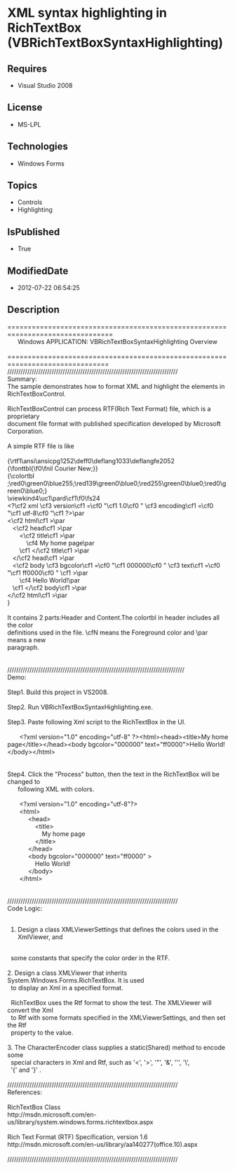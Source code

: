 # XML syntax highlighting in RichTextBox (VBRichTextBoxSyntaxHighlighting)
## Requires
* Visual Studio 2008
## License
* MS-LPL
## Technologies
* Windows Forms
## Topics
* Controls
* Highlighting
## IsPublished
* True
## ModifiedDate
* 2012-07-22 06:54:25
## Description
================================================================================<br>
&nbsp; &nbsp; &nbsp; Windows APPLICATION: VBRichTextBoxSyntaxHighlighting Overview &nbsp; &nbsp; &nbsp; &nbsp; &nbsp; &nbsp; &nbsp; &nbsp; &nbsp; &nbsp; &nbsp; &nbsp;<br>
===============================================================================<br>
/////////////////////////////////////////////////////////////////////////////<br>
Summary:<br>
The sample demonstrates how to format XML and highlight the elements in <br>
RichTextBoxControl.<br>
<br>
RichTextBoxControl can process RTF(Rich Text Format) file, which is a proprietary<br>
document file format with published specification developed by Microsoft Corporation.<br>
<br>
A simple RTF file is like <br>
<br>
{\rtf1\ansi\ansicpg1252\deff0\deflang1033\deflangfe2052<br>
{\fonttbl{\f0\fnil Courier New;}}<br>
{\colortbl ;\red0\green0\blue255;\red139\green0\blue0;\red255\green0\blue0;\red0\green0\blue0;}<br>
\viewkind4\uc1\pard\cf1\f0\fs24 <br>
&lt;?\cf2 xml \cf3 version\cf1 =\cf0 &quot;\cf1 1.0\cf0 &quot; \cf3 encoding\cf1 =\cf0 &quot;\cf1 utf-8\cf0 &quot;\cf1 ?&gt;\par<br>
&lt;\cf2 html\cf1 &gt;\par<br>
&nbsp; &nbsp;&lt;\cf2 head\cf1 &gt;\par<br>
&nbsp; &nbsp; &nbsp; &nbsp;&lt;\cf2 title\cf1 &gt;\par<br>
&nbsp; &nbsp; &nbsp; &nbsp; &nbsp; &nbsp;\cf4 My home page\par<br>
&nbsp; &nbsp; &nbsp; &nbsp;\cf1 &lt;/\cf2 title\cf1 &gt;\par<br>
&nbsp; &nbsp;&lt;/\cf2 head\cf1 &gt;\par<br>
&nbsp; &nbsp;&lt;\cf2 body \cf3 bgcolor\cf1 =\cf0 &quot;\cf1 000000\cf0 &quot; \cf3 text\cf1 =\cf0 &quot;\cf1 ff0000\cf0 &quot; \cf1 &gt;\par<br>
&nbsp; &nbsp; &nbsp; &nbsp;\cf4 Hello World!\par<br>
&nbsp; &nbsp;\cf1 &lt;/\cf2 body\cf1 &gt;\par<br>
&lt;/\cf2 html\cf1 &gt;\par<br>
}<br>
<br>
It contains 2 parts:Header and Content.The colortbl in header includes all the color
<br>
definitions used in the file. \cfN means the Foreground color and \par means a new
<br>
paragraph.<br>
<br>
<br>
////////////////////////////////////////////////////////////////////////////////<br>
Demo:<br>
<br>
Step1. Build this project in VS2008. <br>
<br>
Step2. Run VBRichTextBoxSyntaxHighlighting.exe.<br>
<br>
Step3. Paste following Xml script to the RichTextBox in the UI.<br>
<br>
&nbsp;&nbsp;&nbsp;&nbsp; &nbsp; &lt;?xml version=&quot;1.0&quot; encoding=&quot;utf-8&quot; ?&gt;&lt;html&gt;&lt;head&gt;&lt;title&gt;My home page&lt;/title&gt;&lt;/head&gt;&lt;body bgcolor=&quot;000000&quot; text=&quot;ff0000&quot;&gt;Hello World!&lt;/body&gt;&lt;/html&gt;<br>
<br>
<br>
Step4. Click the &quot;Process&quot; button, then the text in the RichTextBox will be changed to
<br>
&nbsp; &nbsp; &nbsp; following XML with colors.<br>
<br>
&nbsp;&nbsp;&nbsp;&nbsp; &nbsp; &lt;?xml version=&quot;1.0&quot; encoding=&quot;utf-8&quot;?&gt;<br>
&nbsp;&nbsp;&nbsp;&nbsp; &nbsp; &lt;html&gt;<br>
&nbsp;&nbsp;&nbsp;&nbsp;&nbsp;&nbsp;&nbsp;&nbsp;&nbsp;&nbsp;&nbsp;&nbsp;&lt;head&gt;<br>
&nbsp;&nbsp;&nbsp;&nbsp;&nbsp;&nbsp;&nbsp;&nbsp;&nbsp;&nbsp;&nbsp;&nbsp;&nbsp;&nbsp;&nbsp;&nbsp;&lt;title&gt;<br>
&nbsp;&nbsp;&nbsp;&nbsp;&nbsp;&nbsp;&nbsp;&nbsp;&nbsp;&nbsp;&nbsp;&nbsp;&nbsp;&nbsp;&nbsp;&nbsp;&nbsp;&nbsp;&nbsp;&nbsp;My home page<br>
&nbsp;&nbsp;&nbsp;&nbsp;&nbsp;&nbsp;&nbsp;&nbsp;&nbsp;&nbsp;&nbsp;&nbsp;&nbsp;&nbsp;&nbsp;&nbsp;&lt;/title&gt;<br>
&nbsp;&nbsp;&nbsp;&nbsp;&nbsp;&nbsp;&nbsp;&nbsp;&nbsp;&nbsp;&nbsp;&nbsp;&lt;/head&gt;<br>
&nbsp;&nbsp;&nbsp;&nbsp;&nbsp;&nbsp;&nbsp;&nbsp;&nbsp;&nbsp;&nbsp;&nbsp;&lt;body bgcolor=&quot;000000&quot; text=&quot;ff0000&quot; &gt;<br>
&nbsp;&nbsp;&nbsp;&nbsp;&nbsp;&nbsp;&nbsp;&nbsp;&nbsp;&nbsp;&nbsp;&nbsp;&nbsp;&nbsp;&nbsp;&nbsp;Hello World!<br>
&nbsp;&nbsp;&nbsp;&nbsp;&nbsp;&nbsp;&nbsp;&nbsp;&nbsp;&nbsp;&nbsp;&nbsp;&lt;/body&gt;<br>
&nbsp;&nbsp;&nbsp;&nbsp; &nbsp; &lt;/html&gt;<br>
<br>
<br>
/////////////////////////////////////////////////////////////////////////////<br>
Code Logic:<br>
<br>
1. Design a class XMLViewerSettings that defines the colors used in the XmlViewer, and
<br>
&nbsp; some constants that specify the color order in the RTF.<br>
<br>
2. Design a class XMLViewer that inherits System.Windows.Forms.RichTextBox. It is used
<br>
&nbsp; to display an Xml in a specified format. <br>
&nbsp; <br>
&nbsp; RichTextBox uses the Rtf format to show the test. The XMLViewer will convert the Xml<br>
&nbsp; to Rtf with some formats specified in the XMLViewerSettings, and then set the Rtf
<br>
&nbsp; property to the value.<br>
&nbsp; &nbsp; &nbsp; <br>
3. The CharacterEncoder class supplies a static(Shared) method to encode some <br>
&nbsp; special characters in Xml and Rtf, such as '&lt;', '&gt;', '&quot;', '&', ''', '\',<br>
&nbsp; '{' and '}' .<br>
<br>
/////////////////////////////////////////////////////////////////////////////<br>
References:<br>
<br>
RichTextBox Class<br>
http://msdn.microsoft.com/en-us/library/system.windows.forms.richtextbox.aspx<br>
<br>
Rich Text Format (RTF) Specification, version 1.6<br>
http://msdn.microsoft.com/en-us/library/aa140277(office.10).aspx<br>
<br>
/////////////////////////////////////////////////////////////////////////////<br>
